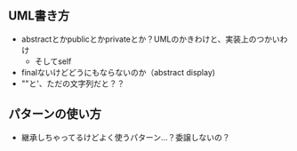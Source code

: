 ## UML書き方
- abstractとかpublicとかprivateとか？UMLのかきわけと、実装上のつかいわけ
  - そしてself
- finalないけどどうにもならないのか（abstract display)
- ""と'、ただの文字列だと？？

## パターンの使い方
- 継承しちゃってるけどよく使うパターン…？委譲しないの？
